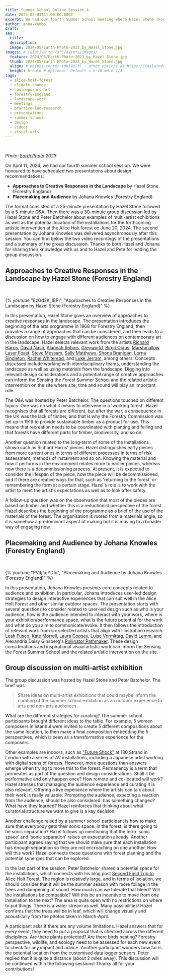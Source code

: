 ```yaml
---
title: Summer School Online Session 4
date: 2024-05-01T11:00:00.000Z
excerpt: We had our fourth Summer School meeting where Hazel Stone (Forestry England) presented approaches to creative responses in the landscape and Johana Knowles (Forestry England) focused on placemaking and audience.
author: anna-xambo
draft:
seo:
  title:
  description:
  image: 2024/05/Earth-Photo-2023_by_Hazel_Stone.jpg
images: # relative to /src/assets/images/
  feature: 2024/05/Earth-Photo-2023_by_Hazel_Stone.jpg
  thumb: 2024/05/Earth-Photo-2023_by_Hazel_Stone.jpg
  align: # object-center (default) - other options at https://tailwindcss.com/docs/object-position
  height: h-auto # optional. Default = h-48 md:h-1/3
tags:
  - alice-holt-forest
  - climate-change
  - contemporary-art
  - forestry-england
  - landscape-work
  - meetings
  - practice-led-research
  - presentations
  - summer-school
  - design
  - videos
  - visual-arts
---
```


<br />

*Photo: [Earth Photo](https://www.earthphoto.world/) 2023*

On April 11, 2024, we had our fourth summer school session. We were honoured to have scheduled two presentations about design recommendations:

* **Approaches to Creative Responses in the Landscape** by Hazel Stone (Forestry England)
* **Placemaking and Audience** by Johana Knowles (Forestry England)

The format consisted of a 25-minute presentation by Hazel Stone followed by a 5-minute Q&A. Then there was a 30-minute group discussion led by Hazel Stone and Peter Batchelor about examples of multi-artist exhibitions as well as the potential location of the installations for the forthcoming artistic intervention at the Alice Holt forest on June 20, 2024. The second presentation by Johana Knowles was delivered asynchronously after this session. You can find below the two video recordings of the presentations and a summary of the group discussion. Thanks to both Hazel and Johana for sharing their knowledge with us and to Hazel and Pete for leading the group discussion.

## Approaches to Creative Responses in the Landscape by Hazel Stone (Forestry England)

<br />

{% youtube "EzGd2K_lBPI", "Approaches to Creative Responses in the Landscape by Hazel Stone (Forestry England)" %}

In this presentation, Hazel Stone gives an overview of approaches to creative responses in the landscape. The presentation introduces the beginning of the arts programme in 1968 for Forestry England, then provides a range of approaches that can be considered, and then leads to a discussion on how to engage with different audiences on contemporary art in the landscape. Hazel selects relevant work from the artists [Richard Harris](https://www.grizedalesculpture.co.uk/series/richard-harris/), [David Nash](https://www.grizedalesculpture.org/archive/2021/5/14/david-nash-return-to-grizedale), [Alannah Robins](https://www.grizedalesculpture.co.uk/lady-of-the-water/), [Greyworld](https://grizedaleforestsculpturepark.wordpress.com/clockwork-forest/), [Birgit Oigus](https://www.grizedalesculpture.org/archive/2018/9/18/ruup-by-birgit-oigus). [Marshmallow Laser Feast](https://www.grizedalesculpture.org/newsblog/2016/7/18/fantastical-in-the-eyes-of-the-animal-online-experience-launches-22-july-2016), [Steve Messam](https://www.grizedalesculpture.org/archive/2020/2/13/intrastellar-2020-by-steve-messam), [Sally Matthews](https://www.grizedalesculpture.co.uk/series/sally-matthews/), [Shona Branigan](https://salmonjampress.co.uk/), [Lorna Singleton](https://www.lornasingleton.co.uk/), [Rachel Whiteread](https://www.forestryengland.uk/dalby-forest/nissen-hut-dalby-forest), and [Luke Jerram](https://moors-valley.co.uk/press/gaia-2021/), among others. Concepts discussed include working with interdisciplinary teams, understanding the landscape as well as using materials from the landscape. Digging into relevant design considerations and a potential range of creative approaches can inform the Sensing the Forest Summer School and the related artistic intervention on the site where site, time and sound will play an important role. 

The Q&A was hosted by Peter Batchelor. The questions touched on different topics. One was on what  it means to intervene in a 'working forest'. Hazel recognises that all forests are different, but after the war, a consequence in the UK was the lack of timber, and that is why the Forestry Commission was set up in 1919 to provide sustainable timber as a product for use. This means that recreation needs to be coordinated with planting and felling and that forests have different parts for timber, biodiversity, and so on. 

Another question related to the long-term of some of the installations shown such as Richard Harris' pieces. Hazel distinguishes early pieces from more current ones in terms of different processes in terms of risk assessment, methods of instalment and so on. Knowing the material and how it performs in the environment relates more to earlier pieces, whereas now there is a decommissioning process. At present, it is expected to consider the lifespan of the piece, how the piece will be decommissioned, and if there are creative ways for that, such as 'returning to the forest' or remembering the form at a certain stage. Hazel's role is to work with the artist to meet the artist's expectations as well as to look after safety.  

A follow-up question was on the observation that most of the pieces are based on timber and whether this is a reductionist perspective of the forest. Hazel describes the beginning of the programme as a brief of the use of the materials of the forest. The organisation is rooted from a materials angle, so it is somehow a predominant aspect of making but it is moving to a broader way of engaging now.

## Placemaking and Audience by Johana Knowles (Forestry England)

<br />

{% youtube "PVdjfxjYDIo", "Placemaking and Audience by Johana Knowles (Forestry England)" %}

In this presentation, Johana Knowles presents core concepts related to audience and exhibition. In particular, Johana introduces user-led design strategies to design interactive experiences that can suit well in the Alice Holt Forest and other similar outdoor spaces. The presentation starts with several questions to consider related to user-led design such as who is your audience, how is the audience intended to interact with your work, where is your exhibition/performance space, what is the future potential for the work and what do you aim to communicate/evoke. It then follows the introduction of relevant work from six selected artists that align with illustration research: [Leah Fusco](https://northeye.cargo.site/Documentary), [Kate Morrell](https://katemorrell.com/), [Laura Copsey](https://www.qbcentre.org.uk/research/new-river-folk), [Luise Vormittag](https://luisevormittag.com/Elephant), [David Lemm](https://davidlemm.co.uk/House-of-Illustration), and Alexandria Daisy Ginsberg's [Pollinator Pathmaker](https://pollinator.art/). These design considerations and inspirational visual artistic work can inform the Sensing the Forest Summer School and the related artistic intervention on the site. 

## Group discussion on multi-artist exhibition

The group discussion was hosted by Hazel Stone and Peter Batchelor. The brief was: 

> Share ideas on multi-artist exhibitions that could maybe inform the curating of the summer school exhibition as an outdoor experience to arts and non-arts audiences. 

What are the different strategies for curating? The summer school participants brought different ideas to the table. For example, 5 women composers in Istanbul were invited to create 5 different compositions about the same location, to then make a final composition embedding the 5 perspectives, which is seen as a transformative experience for the composers. 

Other examples are indoors, such as ["Future Shock"](https://www.180studios.com/exhibitions-and-performances/future-shock) at 180 Strand in London with a series of AV installations, including a Japanese artist working with digital scans of forests. However, more questions than answers emerge when trying to move this to the forest. Permanency is a term that permeates as part of the question and design considerations. Shall it be performative and only happen once? How remote and co-located will work? Hazel stresses that managing the audience experience and curating it is also relevant. Offering a live experience where the artists can talk about their work is really valuable. Prompting the audience, expecting a reaction from the audience, should be also considered: has something changed? What have they learned? Hazel reinforces that thinking about what curatorial structure we want to give is a key decision.

Another challenge raised by a summer school participant is how to make sure that everybody gets their sonic space. In the forest, is there going to be sonic separation? Hazel follows up mentioning that the term 'sonic space' and 'sonic separation' raises an expectation already. Another participant agrees saying that we should make sure that each installation has enough separation so they are not encroaching on one another. How will this work? Hazel connects these questions with forest planning and the potential synergies that can be explored.

In the last part of the session, Peter Batchelor shared a potential space for the installations, which connects with his blog post [Second Field Trip to Alice Holt Forest](/2024/04/09/second-field-trip-to-alice-holt-forest/). The region is relatively large, and in terms of isolation, we should consider that it will be the summer season with more foliage in the trees and dampening of sound. How much can we tolerate that bleed? Will the installations be compatible? Will this be an incentive to move from one installation to the next? The area is quite open with no restrictions on where to put things. There is a water stream as well. Many possibilities! Hazel confirms that the trees will be in leaf, which will change visually and acoustically from the photos taken in March-April.

A participant asks if there are any volume limitations. Hazel answers that for every event, they need to put a proposal that is checked across the different disciplines. Are there plants protected? Are there birds nesting? Forestry perspective, wildlife, and ecology need to be assessed for each new event to check for any impact and advice. Another participant wonders how far is the potential location from the customised data logger sensors. Peter replied that it is quite a distance (about 2 miles away). This discussion will be continued within the following sessions! Thanks all for your contributions! 






